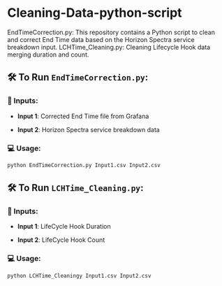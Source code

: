 # Cleaning-Data-python-script

EndTimeCorrection.py: This repository contains a Python script to clean and correct End Time data based on the Horizon Spectra service breakdown input.
LCHTime_Cleaning.py: Cleaning Lifecycle Hook data merging duration and count.

## 🛠️ To Run `EndTimeCorrection.py`:

### 🔹 Inputs:
- **Input 1**: Corrected End Time file from Grafana  

- **Input 2**: Horizon Spectra service breakdown data  


### 💻 Usage:
```bash
python EndTimeCorrection.py Input1.csv Input2.csv
```



## 🛠️ To Run `LCHTime_Cleaning.py`:

### 🔹 Inputs:
- **Input 1**: LifeCycle Hook Duration  

- **Input 2**: LifeCycle Hook Count


### 💻 Usage:
```bash
python LCHTime_Cleaningy Input1.csv Input2.csv


